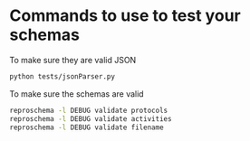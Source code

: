 # Commands to use to test your schemas

To make sure they are valid JSON

```bash
python tests/jsonParser.py
```

To make sure the schemas are valid

```bash
reproschema -l DEBUG validate protocols
reproschema -l DEBUG validate activities 
reproschema -l DEBUG validate filename
```
